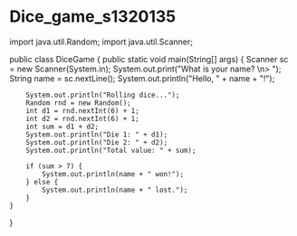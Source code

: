 # Dice_game_s1320135

import java.util.Random;
import java.util.Scanner;

public class DiceGame {
    public static void main(String[] args) {
        Scanner sc = new Scanner(System.in);
        System.out.print("What is your name? \n> ");
        String name = sc.nextLine();
        System.out.println("Hello, " + name + "!");

        System.out.println("Rolling dice...");
        Random rnd = new Random();
        int d1 = rnd.nextInt(6) + 1;
        int d2 = rnd.nextInt(6) + 1;
        int sum = d1 + d2;
        System.out.println("Die 1: " + d1);
        System.out.println("Die 2: " + d2);
        System.out.println("Total value: " + sum);

        if (sum > 7) {
            System.out.println(name + " won!");
        } else {
            System.out.println(name + " lost.");
        }
    }
}

